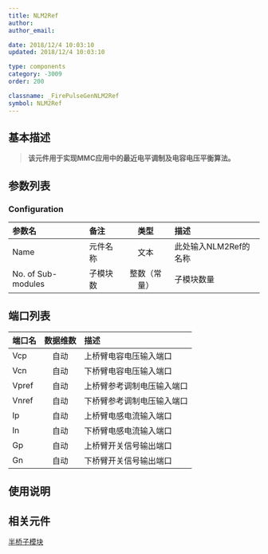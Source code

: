 ```yaml
---
title: NLM2Ref
author: 
author_email:

date: 2018/12/4 10:03:10
updated: 2018/12/4 10:03:10

type: components
category: -3009
order: 200

classname: _FirePulseGenNLM2Ref
symbol: NLM2Ref
---
```

## 基本描述


> **该元件用于实现MMC应用中的最近电平调制及电容电压平衡算法。**

## 参数列表
### Configuration
| 参数名 | 备注 | 类型 | 描述 |
| :--- | :--- | :--: | :--- |
| Name | 元件名称 | 文本 | 此处输入NLM2Ref的名称 |
| No. of Sub-modules | 子模块数 | 整数（常量） | 子模块数量 |


## 端口列表

| 端口名 | 数据维数 | 描述 |
| :--- | :--:  | :--- |
| Vcp | 自动 |上桥臂电容电压输入端口 |
| Vcn | 自动 |下桥臂电容电压输入端口 |
| Vpref | 自动 |上桥臂参考调制电压输入端口 |
| Vnref | 自动 |下桥臂参考调制电压输入端口 |
| Ip | 自动 |上桥臂电感电流输入端口 |
| In | 自动 |下桥臂电感电流输入端口 |
| Gp | 自动 |上桥臂开关信号输出端口 |
| Gn | 自动 |下桥臂开关信号输出端口 |

## 使用说明



## 相关元件

[半桥子模块](comp_MultiHalfBridgeModule.md)
